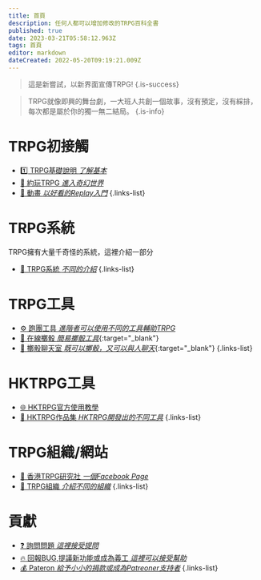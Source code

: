 ```yaml
---
title: 首頁
description: 任何人都可以增加修改的TRPG百科全書
published: true
date: 2023-03-21T05:58:12.963Z
tags: 首頁
editor: markdown
dateCreated: 2022-05-20T09:19:21.009Z
---
```


> 這是新嘗試，以新界面宣傳TRPG!
{.is-success}

> TRPG就像即興的舞台劇，一大班人共創一個故事，沒有預定，沒有綵排，
> 每次都是屬於你的獨一無二結局。
{.is-info}


# TRPG初接觸
- [:one: TRPG基礎說明 *了解基本*](/TRPG)
- [:car: 約玩TRPG *進入奇幻世界*](https://play.hktrpg.com)
- [:movie_camera: 動畫 *以好看的Replay入門*](/TRPG/replay)
{.links-list}

# TRPG系統
TRPG擁有大量千奇怪的系統，這裡介紹一部分
- [:notebook_with_decorative_cover: TRPG系統 *不同的介紹*](/TRPG/System)
{.links-list}

# TRPG工具
- [:gear: 跑團工具 *進階者可以使用不同的工具輔助TRPG*](/TRPG/Tools)
- [:busts_in_silhouette: 在線擲骰 *簡易擲骰工具*](https://roll.hktrpg.com/){:target="_blank"}
- [:satellite: 擲骰聊天室 *既可以擲骰，又可以與人聊天*](https://rollbot.hktrpg.com/){:target="_blank"}
{.links-list}

# HKTRPG工具
- [:globe_with_meridians: HKTRPG官方使用教學](https://bothelp.hktrpg.com/)
- [:floppy_disk: HKTRPG作品集 *HKTRPG開發出的不同工具*](https://hktrpg.github.io/TG.line.Discord.Roll.Bot/PORTFOLIOP)
{.links-list}


# TRPG組織/網站
- [:convenience_store: 香港TRPG研究社 *一個Facebook Page*](https://www.facebook.com/groups/HKTRPG/)
- [:office: TRPG組織 *介紹不同的組織*](/TRPG/Groups)
{.links-list}

# 貢獻
- [:question: 詢問問題 *這裡接受提問*](https://support.hktrpg.com)
- [:fire: 回報BUG,提議新功能或成為義工 *這裡可以接受幫助*](https://support.hktrpg.com)
- [:moneybag: Pateron *給予小小的捐款或成為Patreoner支持者*](https://patreon.com/hktrpg)
{.links-list}


